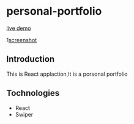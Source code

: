 # personal-portfolio
[live demo](https://hind-hisham.github.io/personal-portfolio)

1[screenshot]()

## Introduction
This is React applaction,It is a porsonal portfolio

## Tochnologies
* React
* Swiper

